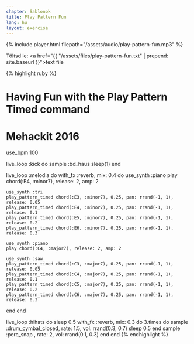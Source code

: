 ```yaml
---
chapter: Sablonok
title: Play Pattern Fun
lang: hu
layout: exercise
---
```


{% include player.html filepath="/assets/audio/play-pattern-fun.mp3" %}

Töltsd le: <a href="{{ "/assets/files/play-pattern-fun.txt" | prepend: site.baseurl }}">text file</a>

{% highlight ruby %}
# Having Fun with the Play Pattern Timed command
# Mehackit 2016

use_bpm 100

live_loop :kick do
  sample :bd_haus
  sleep(1)
end

live_loop :melodia do
  with_fx :reverb, mix: 0.4 do
    use_synth :piano
    play chord(:E4, :minor7), release: 2, amp: 2

    use_synth :tri
    play_pattern_timed chord(:E3, :minor7), 0.25, pan: rrand(-1, 1), release: 0.05
    play_pattern_timed chord(:E4, :minor7), 0.25, pan: rrand(-1, 1), release: 0.1
    play_pattern_timed chord(:E5, :minor7), 0.25, pan: rrand(-1, 1), release: 0.2
    play_pattern_timed chord(:E6, :minor7), 0.25, pan: rrand(-1, 1), release: 0.3

    use_synth :piano
    play chord(:C4, :major7), release: 2, amp: 2

    use_synth :saw
    play_pattern_timed chord(:C3, :major7), 0.25, pan: rrand(-1, 1), release: 0.05
    play_pattern_timed chord(:C4, :major7), 0.25, pan: rrand(-1, 1), release: 0.1
    play_pattern_timed chord(:C5, :major7), 0.25, pan: rrand(-1, 1), release: 0.2
    play_pattern_timed chord(:C6, :major7), 0.25, pan: rrand(-1, 1), release: 0.3
  end
end

live_loop :hihats do
  sleep 0.5
  with_fx :reverb, mix: 0.3 do
    3.times do
      sample :drum_cymbal_closed, rate: 1.5, vol: rrand(0.3, 0.7)
      sleep 0.5
    end
    sample :perc_snap , rate: 2, vol: rrand(0.1, 0.3)
  end
end
{% endhighlight %}